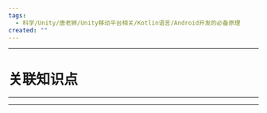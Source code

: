 ```yaml
---
tags:
  - 科学/Unity/唐老狮/Unity移动平台相关/Kotlin语言/Android开发的必备原理
created: ""
---
```


---
# 关联知识点



---




---